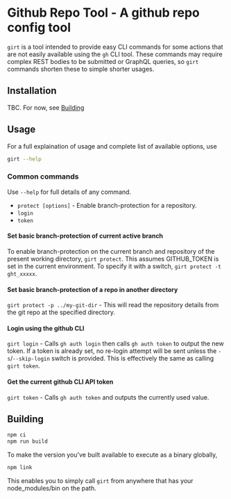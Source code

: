 # Github Repo Tool - A github repo config tool

`girt` is a tool intended to provide easy CLI commands for some actions that are not easily available using
the `gh` CLI tool.  These commands may require complex REST bodies to be submitted or GraphQL queries,
so `girt` commands shorten these to simple shorter usages.

## Installation

TBC.  For now, see [Building](#building)

## Usage

For a full explaination of usage and complete list of available options, use

```sh
girt --help
```

### Common commands

Use `--help` for full details of any command.

- `protect [options]` - Enable branch-protection for a repository.
- `login`
- `token`

#### Set basic branch-protection of current active branch

To enable branch-protection on the current branch and repository of the present working directory,
`girt protect`.  This assumes GITHUB_TOKEN is set in the current environment.  To specify it with
a switch, `girt protect -t ght_xxxxx`.

#### Set basic branch-protection of a repo in another directory

`girt protect -p ../my-git-dir` - This will read the repository details from the git repo at the
specified directory.

#### Login using the github CLI

`girt login` - Calls `gh auth login` then calls `gh auth token` to output the new token.  If a token is already set, no re-login attempt will be sent
unless the `-s`/`--skip-login` switch is provided.  This is effectively the
same as calling `girt token`.

#### Get the current github CLI API token

`girt token` - Calls `gh auth token` and outputs the currently used value.

## Building

```sh
npm ci
npm run build
```

To make the version you've built available to execute as a binary globally,

```sh
npm link
```

This enables you to simply call `girt` from anywhere that has your node_modules/bin on the path.
